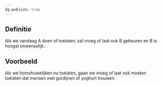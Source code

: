 ```yaml
---
dg-publish: true
---
```

## Definitie
Als we vandaag A doen of toelaten, zal vroeg of laat ook B gebeuren en B is hoogst onwenselijk.

## Voorbeeld
Als we homohuwelijken nu toelaten, gaan we vroeg of laat ook moeten toelaten dat mensen met gordijnen of yoghurt trouwen.